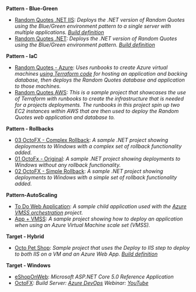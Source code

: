 **Pattern - Blue-Green**

- <a href="https://samples.octopus.app/app#/Spaces-302/projects/Projects-2122/deployments/process" target="_blank">Random Quotes .NET IIS</a>: <i>Deploys the .NET version of Random Quotes using the Blue/Green environment pattern to a single server with multiple applications. [Build definition](https://bamboo.octopussamples.com/browse/RAN-NET)</i>
- <a href="https://samples.octopus.app/app#/Spaces-302/projects/Projects-542/deployments/process" target="_blank">Random Quotes .NET</a>: <i>Deploys the .NET version of Random Quotes using the Blue/Green environment pattern. [Build definition](https://bamboo.octopussamples.com/browse/RAN-NET)</i>
    
**Pattern - IaC**

- <a href="https://samples.octopus.app/app#/Spaces-48/projects/Projects-1851/deployments/process" target="_blank">Random Quotes - Azure</a>: <i>Uses runbooks to create Azure virtual machines [using Terraform code](https://dev.azure.com/octopussamples/Terraform%20-%20RandomQuotes%20Azure/_git/Terraform%20-%20RandomQuotes%20Azure) for hosting an application and backing database, then deploys the Random Quotes database and application to those machines.</i>
- <a href="https://samples.octopus.app/app#/Spaces-48/projects/Projects-1861/deployments/process" target="_blank">Random Quotes AWS</a>: <i>This is a sample project that showcases the use of Terraform with runbooks to create the infrastructure that is needed for a projects deployments. The runbooks in this project spin up two EC2 instances within AWS that are then used to deploy the Random Quotes web application and database to.</i>
    
**Pattern - Rollbacks**

- <a href="https://samples.octopus.app/app#/Spaces-762/projects/Projects-1602/deployments/process" target="_blank">03 OctoFX - Complex Rollback</a>: <i>A sample .NET project showing deployments to Windows with a complex set of rollback functionality added.</i>
- <a href="https://samples.octopus.app/app#/Spaces-762/projects/Projects-1603/deployments/process" target="_blank">01 OctoFx - Original</a>: <i>A sample .NET project showing deployments to Windows *without* any rollback functionality.</i>
- <a href="https://samples.octopus.app/app#/Spaces-762/projects/Projects-1604/deployments/process" target="_blank">02 OctoFX - Simple Rollback</a>: <i>A sample .NET project showing deployments to Windows with a simple set of rollback functionality added.</i>
    
**Pattern-AutoScaling**

- <a href="https://samples.octopus.app/app#/Spaces-742/projects/Projects-1466/deployments/process" target="_blank">To Do Web Application</a>: <i>A sample child application used with the [Azure VMSS orchestration](https://samples.octopus.app/app#/Spaces-742/projects/azure-vmss-orchestration/deployments) project.</i>
- <a href="https://samples.octopus.app/app#/Spaces-742/projects/Projects-1502/deployments/process" target="_blank">App + VMSS</a>: <i>A sample project showing how to deploy an application when using an Azure Virtual Machine scale set (VMSS).</i>
    
**Target - Hybrid**

- <a href="https://samples.octopus.app/app#/Spaces-342/projects/Projects-445/deployments/process" target="_blank">Octo Pet Shop</a>: <i>Sample project that uses the Deploy to IIS step to deploy to both IIS on a VM and an Azure Web App. [Build definition](https://app.circleci.com/pipelines/github/OctopusSamples/OctoPetShop)</i>
    
**Target - Windows**

- <a href="https://samples.octopus.app/app#/Spaces-202/projects/Projects-1481/deployments/process" target="_blank">eShopOnWeb</a>: <i>Microsoft ASP.NET Core 5.0 Reference Application</i>
- <a href="https://samples.octopus.app/app#/Spaces-202/projects/Projects-282/deployments/process" target="_blank">OctoFX</a>: <i>Build Server: [Azure DevOps](https://dev.azure.com/octopussamples/octofx) Webinar: [YouTube](https://youtu.be/mLgeQRUlcl0)</i>
